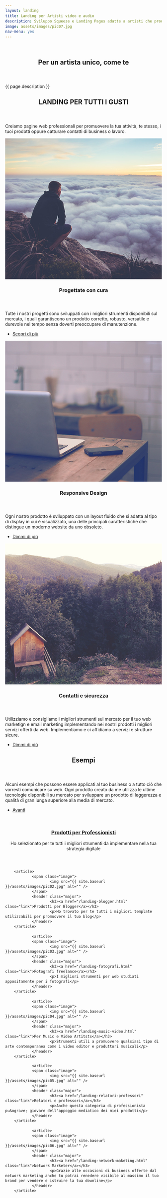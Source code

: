 ```yaml
---
layout: landing
title: Landing per Artisti video e audio
description: Sviluppo Squeeze e Landing Pages adatte a artisti che producono video e audio.
image: assets/images/pic07.jpg
nav-menu: yes
---
```


<!-- Banner -->
<!-- Note: The "styleN" class below should match that of the header element. -->
<section id="banner" class="style1">
	<div class="inner">
		<span class="image">
			<img src="{{ site.baseurl }}/{{ page.image }}" alt="" />
		</span>
		<header class="major">
			<h1>Per un artista unico, come te</h1>
		</header>
		<div class="content">
			<p>{{ page.description }}</p>
		</div>
	</div>
</section>

<!-- Main -->
<div id="main">

<!-- One -->
<section id="one">
	<div class="inner">
		<header class="major">
			<h2>LANDING PER TUTTI I GUSTI</h2>
		</header>
		<p>Creiamo pagine web professionali per promuovere la tua attivit&agrave;, te stesso, i tuoi prodotti oppure catturare contatti di business o lavoro.</p>
	</div>
</section>

<!-- Two -->
<section id="two" class="spotlights">
	<section>
		<a href="#tiles" class="scrolly image">
			<img src="/assets/images/pic08.jpg" alt="" data-position="center center" />
		</a>
		<div class="content">
			<div class="inner">
				<header class="major">
					<h3>Progettate con cura</h3>
				</header>
				<p>Tutte i nostri progetti sono sviluppati con i migliori strumenti disponibili sul mercato, i quali garantiscono un prodotto corretto, robusto, versatile e durevole nel tempo senza doverti preoccupare di manutenzione.</p>
				<ul class="actions">
					<li><a href="#tiles" class="button scrolly">Scopri di più</a></li>
				</ul>
			</div>
		</div>
	</section>
	<section>
		<a href="#three" class="image scrolly">
			<img src="/assets/images/pic09.jpg" alt="" data-position="top center" />
		</a>
		<div class="content">
			<div class="inner">
				<header class="major">
					<h3>Responsive Design</h3>
				</header>
				<p>Ogni nostro prodotto è sviluppato con un layout fluido che si adatta al tipo di display in cui è visualizzato, una delle principali caratteristiche che distingue un moderno website da uno obsoleto.</p>
				<ul class="actions">
					<li><a href="#three" class="button scrolly">Dimmi di più</a></li>
				</ul>
			</div>
		</div>
	</section>
	<section>
		<a href="#three" class="scrolly image">
			<img src="/assets/images/pic10.jpg" alt="" data-position="25% 25%" />
		</a>
		<div class="content">
			<div class="inner">
				<header class="major">
					<h3>Contatti e sicurezza</h3>
				</header>
				<p>Utilizziamo e consigliamo i migliori strumenti sul mercato per il tuo web marketign e email marketing implementando nei nostri prodotti i migliori servizi offerti da web. Implementiamo e ci affidiamo a servizi e strutture sicure.</p>
				<ul class="actions">
					<li><a href="#three" class="button scrolly">Dimmi di più</a></li>
				</ul>
			</div>
		</div>
	</section>
</section>

<!-- Three -->
<section id="three">
	<div class="inner">
		<header class="major">
			<h2>Esempi</h2>
		</header>
		<p>Alcuni esempi che possono essere applicati al tuo business o a tutto ciò che vorresti comunicare su web. Ogni prodotto creato da me utilizza le ultime tecnologie disponibili su mercato per sviluppare un prodotto di leggerezza e qualità di gran lunga superiore alla media di mercato.</p>
		<ul class="actions">
			<li><a href="generic.html" class="button next">Avanti</a></li>
		</ul>
	</div>
</section>

<!-- Versione tiles con sottopagine per buyer personas -->

<section id="one" class="tiles">
        <article>
                <span class="image">
                        <img src="{{ site.baseurl }}/assets/images/pic01.jpg" alt="" />
                </span>
                <header class="major">
                        <h3><a href="/landing-professionisti.html" class="link">Prodotti per Professionisti</a></h3>
                        <p>Ho selezionato per te tutti i migliori strumenti da implementare nella tua strategia digitale</p>
                </header>
        </article>

        <article>
                <span class="image">
                        <img src="{{ site.baseurl }}/assets/images/pic02.jpg" alt="" />
                </span>
                <header class="major">
                        <h3><a href="/landing-blogger.html" class="link">Prodotti per Blogger</a></h3>
                        <p>Ho trovato per te tutti i migliori template utilizzabili per promuovere il tuo blog</p>
                </header>
        </article>

				<article>
                <span class="image">
                        <img src="{{ site.baseurl }}/assets/images/pic03.jpg" alt="" />
                </span>
                <header class="major">
                        <h3><a href="/landing-fotografi.html" class="link">Fotografi freelance</a></h3>
                        <p>I migliori strumenti per web studiati appositamente per i fotografi</p>
                </header>
        </article>

				<article>
                <span class="image">
                        <img src="{{ site.baseurl }}/assets/images/pic04.jpg" alt="" />
                </span>
                <header class="major">
                        <h3><a href="/landing-music-video.html" class="link">Per Music e Video Artitsts</a></h3>
                        <p>Strumenti utili a promuovere qualsiasi tipo di arte contemporanea come i video editor e produttori musicali</p>
                </header>
        </article>
<!-- Versione tiles con sottopagine per buyer personas fine-->


				<article>
                <span class="image">
                        <img src="{{ site.baseurl }}/assets/images/pic05.jpg" alt="" />
                </span>
                <header class="major">
                        <h3><a href="/landing-relatori-professori" class="link">Relatori e professori</a></h3>
                        <p>Anche questa categoria di professionista pu&ograve; giovare dell'appoggio mediatico dei miei prodotti</p>
                </header>
        </article>

				<article>
                <span class="image">
                        <img src="{{ site.baseurl }}/assets/images/pic06.jpg" alt="" />
                </span>
                <header class="major">
                        <h3><a href="/landing-network-maketing.html" class="link">Network Marketer</a></h3>
                        <p>Grazie alle occasioni di business offerte dal network marketing anche tu potrai renedere visibile al massimo il tuo brand per vendere e istruire la tua downline</p>
                </header>
        </article>

</section>


</div>

